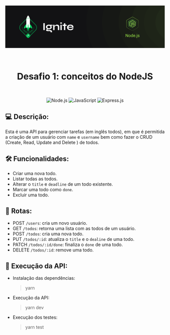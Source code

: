 <p align="center">
  <img src=".github/capa-ignite-nodejs.png" alt="Ignite Node.js">
</p>

<br>

<h1 align="center">
  Desafio 1: conceitos do NodeJS
</h1>

<br>

<p align="center">
  <img src="https://img.shields.io/badge/Node.js-339933?style=for-the-badge&logo=nodedotjs&logoColor=white" alt="Node.js">
  <img src="https://img.shields.io/badge/JavaScript-323330?style=for-the-badge&logo=javascript&logoColor=F7DF1E" alt="JavaScript">
  <img src="https://img.shields.io/badge/Express.js-000000?style=for-the-badge&logo=express&logoColor=white" alt="Express.js">
</p>

## :computer: Descrição:
Esta é uma API para gerenciar tarefas (em inglês todos), em que é permitida a criação de um usuário com `name` e `username` bem como fazer o CRUD (Create, Read, Update and Delete ) de todos.

## :hammer_and_wrench: Funcionalidades:
- Criar uma nova todo.
- Listar todas as todos.
- Alterar o `title` e `deadline` de um todo existente.
- Marcar uma todo como `done`.
- Excluir uma todo.

## :link: Rotas:
- POST `/users`: cria um novo usuário.
- GET `/todos`: retorna uma lista com as todos de um usuário.
- POST `/todos`: cria uma nova todo.
- PUT `/todos/:id`: atualiza o `title` e o `dealine` de uma todo.
- PATCH `/todos/:id/done`: finaliza o `done` de uma todo.
- DELETE `/todos/:id`: remove uma todo.

## :memo: Execução da API:
- Instalação das dependências:
  > yarn

- Execução da API:
  > yarn dev

- Execução dos testes:
  > yarn test
